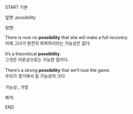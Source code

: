START
기본

앞면:
possibility


뒷면:
<div>There is now no <b>possibility</b> that she will make a full recovery. </div><div>이제 그녀가 완전히 회복하리라는 가능성은 없다.</div><div><br></div><div><div>It’s a theoretical <strong>possibility</strong>. </div><div><div>그것은 이론상으로는 가능한 일이다.</div></div></div><div><br></div><div><div>There’s a strong <strong>possibility</strong> that we’ll lose the game. </div><div><div>우리가 경기에서 질 가능성이 크다.</div></div></div><div><br></div><div>가능성 , 가망</div>


해석:

END